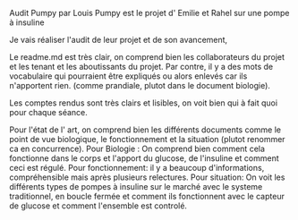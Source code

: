 Audit Pumpy par Louis
Pumpy est le projet d' Emilie et Rahel sur une pompe à insuline

Je vais réaliser l'audit de leur projet et de son avancement,

Le readme.md est très clair, on comprend bien les collaborateurs du projet et les tenant et les aboutissants du projet.
Par contre, il y a des mots de vocabulaire qui pourraient être expliqués ou alors enlevés car ils n'apportent rien. (comme prandiale, plutot dans le document biologie).

Les comptes rendus sont très clairs et lisibles, on voit bien qui à fait quoi pour chaque séance. 

Pour l'état de l' art, on comprend bien les différents documents comme le point de vue biologique, le fonctionnement et la situation (plutot renommer ca en concurrence).
Pour Biologie : On comprend bien comment cela fonctionne dans le corps et l'apport du glucose, de l'insuline et comment ceci est régulé.
Pour fonctionnement: il y a beaucoup d'informations, compréhensible mais après plusieurs relectures.
Pour situation: On voit les différents types de pompes à insuline sur le marché avec le systeme traditionnel, en boucle fermée et comment ils fonctionnent avec le capteur de glucose et comment l'ensemble est controlé.
